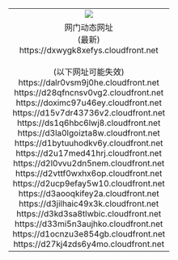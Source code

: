 ﻿<table>
  <tr></tr>
  <tr><td colspan=2 align=center><img src="https://dxwygk8xefys.cloudfront.net/Up/oGate.jpg" /></td></tr>
  <tr><td colspan=2 align=center>网门动态网址<br/>(最新)
<br>https://dxwygk8xefys.cloudfront.net
<br/><br/>(以下网址可能失效)
<br>https://dalr0vsm9j0he.cloudfront.net
<br>https://d28qfncnsv0vg2.cloudfront.net
<br>https://doximc97u46ey.cloudfront.net
<br>https://d15v7dr43736v2.cloudfront.net
<br>https://ds1q6hbc6lwj8.cloudfront.net
<br>https://d3la0lgoizta8w.cloudfront.net
<br>https://d1bytuuhodkv6y.cloudfront.net
<br>https://d2u17med41hrj.cloudfront.net
<br>https://d2l0vvu2dn5nem.cloudfront.net
<br>https://d2vttf0wxhx6op.cloudfront.net
<br>https://d2ucp9efay5w10.cloudfront.net
<br>https://d3aooqkifey2a.cloudfront.net
<br>https://d3jilhaic49x3k.cloudfront.net
<br>https://d3kd3sa8tlwbic.cloudfront.net
<br>https://d33mi5n3aujhko.cloudfront.net
<br>https://d1ocnzu3e854gb.cloudfront.net
<br>https://d27kj4zds6y4mo.cloudfront.net
    </td>
  </tr>
</table>
